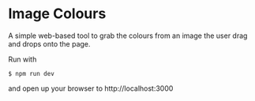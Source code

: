 # Image Colours

A simple web-based tool to grab the colours from an image the user drag and drops onto the page.

Run with 
```
$ npm run dev
```

and open up your browser to http://localhost:3000 